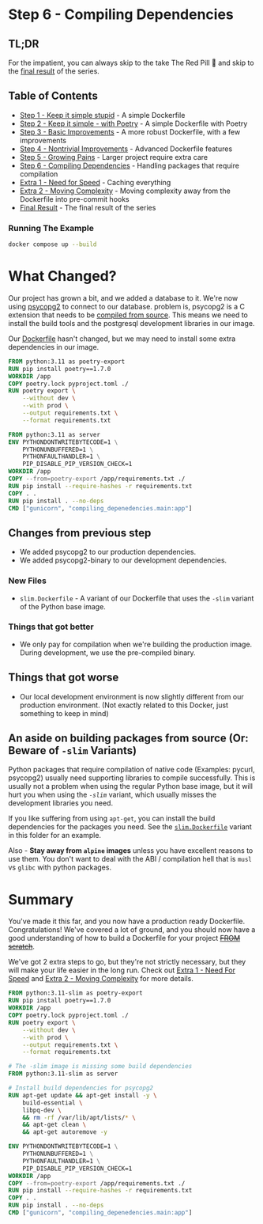 # Step 6 - Compiling Dependencies

## TL;DR

For the impatient, you can always skip to the take The Red Pill 💊 and skip to
the [final result](../README.md#final-result) of the series.

## Table of Contents

* [Step 1 - Keep it simple stupid](../step-1-kiss-requirements/README.md) - A simple Dockerfile
* [Step 2 - Keep it simple - with Poetry](../step-2-kiss-poetry/README.md) - A simple Dockerfile with Poetry
* [Step 3 - Basic Improvements](../step-3-basic-improvements/README.md) - A more robust Dockerfile, with a few
  improvements
* [Step 4 - Nontrivial Improvements](../step-4-nontrivial-improvements/README.md) - Advanced Dockerfile features
* [Step 5 - Growing Pains](../step-5-larger-project/README.md) - Larger project require extra care
* [Step 6 - Compiling Dependencies](../step-6-compiling-dependencies/README.md) - Handling packages that require
  compilation
* [Extra 1 - Need for Speed](../extra-1-need-for-speed/README.md) - Caching everything
* [Extra 2 - Moving Complexity](../extra-2-pre-commit/README.md) - Moving complexity away from the Dockerfile into
  pre-commit hooks
* [Final Result](../README.md#final-result) - The final result of the series

### Running The Example

```bash
docker compose up --build
```

# What Changed?

Our project has grown a bit, and we added a database to it. We're now
using [psycopg2](https://pypi.org/project/psycopg2/)
to connect to our database. problem is, psycopg2 is a C extension that needs to
be [compiled from source](https://www.psycopg.org/docs/install.html#psycopg-vs-psycopg-binary). This means we
need to install the build tools and the postgresql development libraries in our image.

Our [Dockerfile](./Dockerfile) hasn't changed, but we may need to install some extra dependencies in our image.

```dockerfile
FROM python:3.11 as poetry-export
RUN pip install poetry==1.7.0
WORKDIR /app
COPY poetry.lock pyproject.toml ./
RUN poetry export \
    --without dev \
    --with prod \
    --output requirements.txt \
    --format requirements.txt

FROM python:3.11 as server
ENV PYTHONDONTWRITEBYTECODE=1 \
    PYTHONUNBUFFERED=1 \
    PYTHONFAULTHANDLER=1 \
    PIP_DISABLE_PIP_VERSION_CHECK=1
WORKDIR /app
COPY --from=poetry-export /app/requirements.txt ./
RUN pip install --require-hashes -r requirements.txt
COPY . .
RUN pip install . --no-deps
CMD ["gunicorn", "compiling_depenedencies.main:app"]
```

## Changes from previous step

* We added psycopg2 to our production dependencies.
* We added psycopg2-binary to our development dependencies.

### New Files

* `slim.Dockerfile` - A variant of our Dockerfile that uses the `-slim` variant of the Python base image.

### Things that got better

* We only pay for compilation when we're building the production image. During development, we use the pre-compiled
  binary.

## Things that got worse

* Our local development environment is now slightly different from our production environment. (Not exactly related to
  this Docker, just something to keep in mind)

## An aside on building packages from source (Or: Beware of `-slim` Variants)

Python packages that require compilation of native code (Examples: pycurl, psycopg2) usually need supporting libraries
to compile successfully. This is usually not a problem when using the regular Python base image, but it will hurt you
when using the _`-slim`_ variant, which usually misses the development libraries you need.

If you like suffering from using `apt-get`, you can install the build dependencies for the packages you need. See the
[`slim.Dockerfile`](./slim.Dockerfile) variant in this folder for an example.

Also - **Stay away from `alpine` images** unless you have excellent reasons to use them. You don't want to deal with the
ABI / compilation hell that is `musl` vs `glibc` with python packages.

# Summary

You've made it this far, and you now have a production ready Dockerfile. Congratulations!
We've covered a lot of ground, and you should now have a good understanding of how to build a Dockerfile for your
project [~~FROM scratch~~](https://hub.docker.com/_/scratch/).

We've got 2 extra steps to go, but they're not strictly necessary, but they will make your life easier in the long run.
Check out [Extra 1 - Need For Speed](/extra-1-need-for-speed/README.md)
and [Extra 2 - Moving Complexity](/extra-2-pre-commit/README.md) for more details.

```dockerfile
FROM python:3.11-slim as poetry-export
RUN pip install poetry==1.7.0
WORKDIR /app
COPY poetry.lock pyproject.toml ./
RUN poetry export \
    --without dev \
    --with prod \
    --output requirements.txt \
    --format requirements.txt

# The -slim image is missing some build dependencies
FROM python:3.11-slim as server

# Install build dependencies for psycopg2
RUN apt-get update && apt-get install -y \
    build-essential \
    libpq-dev \
    && rm -rf /var/lib/apt/lists/* \
    && apt-get clean \
    && apt-get autoremove -y

ENV PYTHONDONTWRITEBYTECODE=1 \
    PYTHONUNBUFFERED=1 \
    PYTHONFAULTHANDLER=1 \
    PIP_DISABLE_PIP_VERSION_CHECK=1
WORKDIR /app
COPY --from=poetry-export /app/requirements.txt ./
RUN pip install --require-hashes -r requirements.txt
COPY . .
RUN pip install . --no-deps
CMD ["gunicorn", "compiling_depenedencies.main:app"]
```